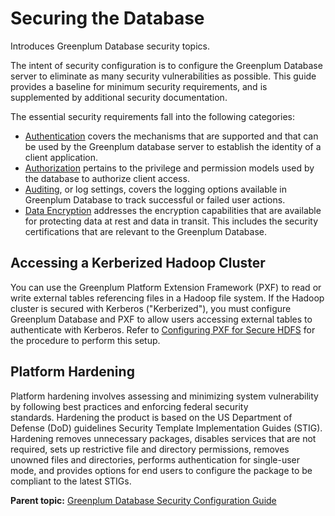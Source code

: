 # Securing the Database 

Introduces Greenplum Database security topics.

The intent of security configuration is to configure the Greenplum Database server to eliminate as many security vulnerabilities as possible. This guide provides a baseline for minimum security requirements, and is supplemented by additional security documentation. 

The essential security requirements fall into the following categories:

-   [Authentication](Authenticate.html) covers the mechanisms that are supported and that can be used by the Greenplum database server to establish the identity of a client application.
-   [Authorization](Authorization.html) pertains to the privilege and permission models used by the database to authorize client access.
-   [Auditing](Auditing.html), or log settings, covers the logging options available in Greenplum Database to track successful or failed user actions.
-   [Data Encryption](Encryption.html) addresses the encryption capabilities that are available for protecting data at rest and data in transit. This includes the security certifications that are relevant to the Greenplum Database.

## <a id="accesskerb"></a>Accessing a Kerberized Hadoop Cluster 

You can use the Greenplum Platform Extension Framework \(PXF\) to read or write external tables referencing files in a Hadoop file system. If the Hadoop cluster is secured with Kerberos \("Kerberized"\), you must configure Greenplum Database and PXF to allow users accessing external tables to authenticate with Kerberos. Refer to [Configuring PXF for Secure HDFS](https://docs.vmware.com/en/VMware-Tanzu-Greenplum-Platform-Extension-Framework/6.3/tanzu-greenplum-platform-extension-framework/GUID-pxf_kerbhdfs.html) for the procedure to perform this setup.

## <a id="platformhardening"></a>Platform Hardening 

Platform hardening involves assessing and minimizing system vulnerability by following best practices and enforcing federal security standards. Hardening the product is based on the US Department of Defense \(DoD\) guidelines Security Template Implementation Guides \(STIG\). Hardening removes unnecessary packages, disables services that are not required, sets up restrictive file and directory permissions, removes unowned files and directories, performs authentication for single-user mode, and provides options for end users to configure the package to be compliant to the latest STIGs. 

**Parent topic:** [Greenplum Database Security Configuration Guide](../topics/preface.html)

